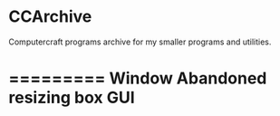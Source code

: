 CCArchive
=========

Computercraft programs archive for my smaller programs and utilities.

=========
Window
Abandoned resizing box GUI
=========
